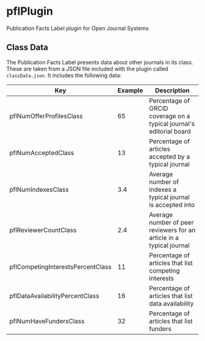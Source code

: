 # pflPlugin
Publication Facts Label plugin for Open Journal Systems

## Class Data

The Publication Facts Label presents data about other journals in its class. These are taken from a JSON file included with the plugin called `classData.json`. It includes the following data:

| Key                               | Example | Description                                                          |
| --------------------------------- | ------- | -------------------------------------------------------------------- |
| pflNumOfferProfilesClass          | 65      | Percentage of ORCID coverage on a typical journal's editorial board  |
| pflNumAcceptedClass               | 13      | Percentage of articles accepted by a typical journal                 |
| pflNumIndexesClass                | 3.4     | Average number of indexes a typical journal is accepted into         |
| pflReviewerCountClass             | 2.4     | Average number of peer reviewers for an article in a typical journal |
| pflCompetingInterestsPercentClass | 11      | Percentage of articles that list competing interests                 |
| pflDataAvailabilityPercentClass   | 16      | Percentage of articles that list data availability                   |
| pflNumHaveFundersClass            | 32      | Percentage of articles that list funders                             |


